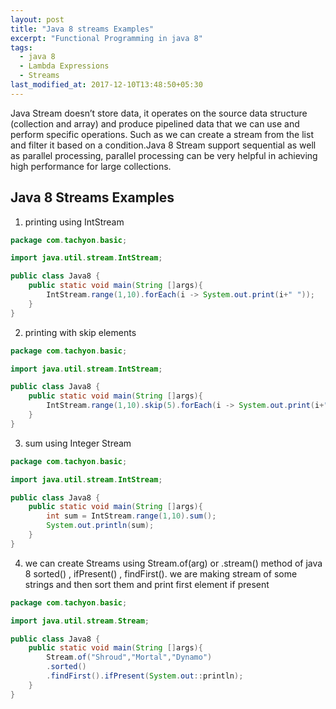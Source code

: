 ```yaml
---
layout: post
title: "Java 8 streams Examples"
excerpt: "Functional Programming in java 8"
tags:
  - java 8
  - Lambda Expressions
  - Streams
last_modified_at: 2017-12-10T13:48:50+05:30
---
```


Java Stream doesn’t store data, it operates on the source data structure (collection and array) and produce pipelined data that we can use and perform specific operations. Such as we can create a stream from the list and filter it based on a condition.Java 8 Stream support sequential as well as parallel processing, parallel processing can be very helpful in achieving high performance for large collections.



## Java 8 Streams Examples

1. printing using IntStream

```java
package com.tachyon.basic;

import java.util.stream.IntStream;

public class Java8 {
	public static void main(String []args){
		IntStream.range(1,10).forEach(i -> System.out.print(i+" "));
	}
}
```

2. printing with skip elements

```java
package com.tachyon.basic;

import java.util.stream.IntStream;

public class Java8 {
	public static void main(String []args){
		IntStream.range(1,10).skip(5).forEach(i -> System.out.print(i+" "));
	}
}
```

3. sum using Integer Stream

```java
package com.tachyon.basic;

import java.util.stream.IntStream;

public class Java8 {
	public static void main(String []args){
		int sum = IntStream.range(1,10).sum();
		System.out.println(sum);
	}
}
```

4. we can create Streams using Stream.of(arg) or .stream() method of java 8
   sorted() , ifPresent() , findFirst().
   we are making stream of some strings and then sort them and print first element if present

```java
package com.tachyon.basic;

import java.util.stream.Stream;

public class Java8 {
	public static void main(String []args){
		Stream.of("Shroud","Mortal","Dynamo")
		.sorted()
		.findFirst().ifPresent(System.out::println);
	}
}
```
